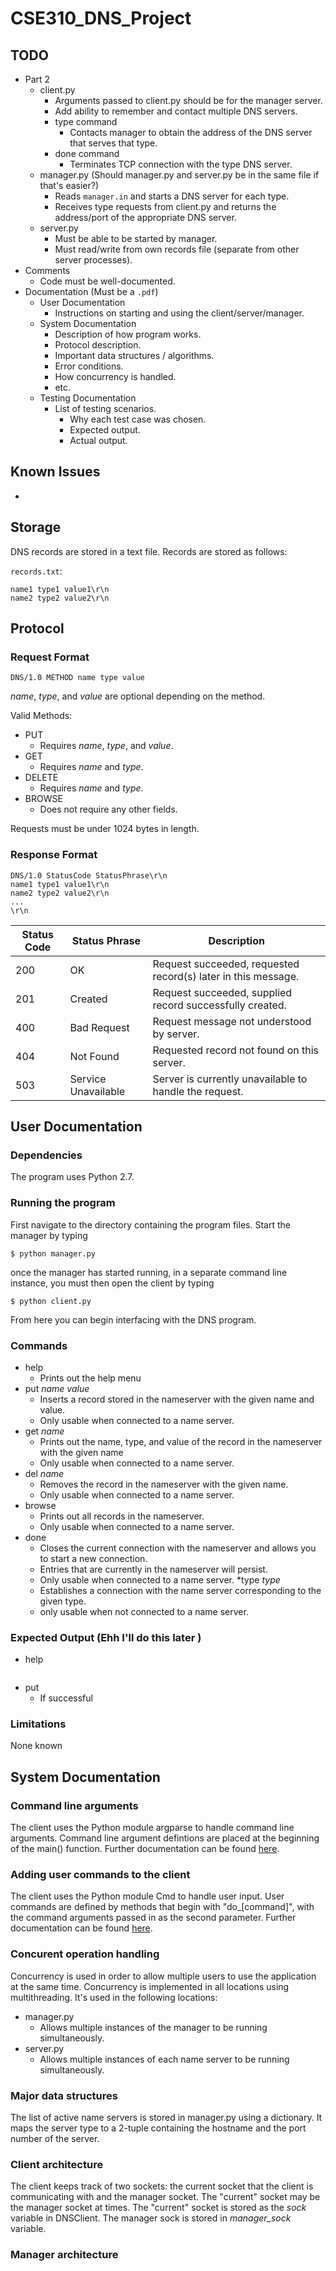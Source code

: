 # CSE310_DNS_Project

## TODO

* Part 2
  * client.py
    * Arguments passed to client.py should be for the manager server.
    * Add ability to remember and contact multiple DNS servers.
    * type command
      * Contacts manager to obtain the address of the DNS server that serves that type.
    * done command
      * Terminates TCP connection with the type DNS server.
  * manager.py (Should manager.py and server.py be in the same file if that's easier?)
    * Reads `manager.in` and starts a DNS server for each type.
    * Receives type requests from client.py and returns the address/port of the appropriate DNS server.
  * server.py
    * Must be able to be started by manager.
    * Must read/write from own records file (separate from other server processes).
* Comments
  * Code must be well-documented.
* Documentation (Must be a `.pdf`)
  * User Documentation
    * Instructions on starting and using the client/server/manager.
  * System Documentation
    * Description of how program works.
    * Protocol description.
    * Important data structures / algorithms.
    * Error conditions.
    * How concurrency is handled.
    * etc.
  * Testing Documentation
    * List of testing scenarios.
      * Why each test case was chosen.
      * Expected output.
      * Actual output.

## Known Issues

* 

## Storage

DNS records are stored in a text file.
Records are stored as follows:

`records.txt`:

``` plaintext
name1 type1 value1\r\n
name2 type2 value2\r\n
```

## Protocol

### Request Format

``` plaintext
DNS/1.0 METHOD name type value
```

_name_, _type_, and _value_ are optional depending on the method.

Valid Methods:

* PUT
  * Requires _name_, _type_, and _value_.
* GET
  * Requires _name_ and _type_.
* DELETE
  * Requires _name_ and _type_.
* BROWSE
  * Does not require any other fields.

Requests must be under 1024 bytes in length.

### Response Format

``` plaintext
DNS/1.0 StatusCode StatusPhrase\r\n
name1 type1 value1\r\n
name2 type2 value2\r\n
...
\r\n
```

Status Code | Status Phrase       | Description
----------- | -------------       | -----------
200         | OK                  | Request succeeded, requested record(s) later in this message.
201         | Created             | Request succeeded, supplied record successfully created.
400         | Bad Request         | Request message not understood by server.
404         | Not Found           | Requested record not found on this server.
503         | Service Unavailable | Server is currently unavailable to handle the request.

## User Documentation

### Dependencies

The program uses Python 2.7.

### Running the program

First navigate to the directory containing the program files.
Start the manager by typing
``` plaintext
$ python manager.py
```
once the manager has started running, in a separate command line instance, you must then open the client by typing
``` plaintext
$ python client.py
```
From here you can begin interfacing with the DNS program.

### Commands

* help
  * Prints out the help menu
* put _name_ _value_
  * Inserts a record stored in the nameserver with the given name and value.
  * Only usable when connected to a name server.
* get _name_
  * Prints out the name, type, and value of the record in the nameserver with the given name
  * Only usable when connected to a name server.
* del _name_
  * Removes the record in the nameserver with the given name.
  * Only usable when connected to a name server.
* browse
  * Prints out all records in the nameserver.
  * Only usable when connected to a name server.
* done
  * Closes the current connection with the nameserver and allows you to start a new connection.
  * Entries that are currently in the nameserver will persist.
  * Only usable when connected to a name server.
*type _type_
  * Establishes a connection with the name server corresponding to the given type.
  * only usable when not connected to a name server.

### Expected Output (Ehh I'll do this later )

* help
  ```
  
  ```
* put 
  * If successful

### Limitations

None known

## System Documentation

### Command line arguments

The client uses the Python module argparse to handle command line arguments.
Command line argument defintions are placed at the beginning of the main() function.
Further documentation can be found [here](https://docs.python.org/3/library/argparse.html).

### Adding user commands to the client

The client uses the Python module Cmd to handle user input.
User commands are defined by methods that begin with "do_[command]", with the command arguments passed in as the second parameter.
Further documentation can be found [here](https://docs.python.org/3/library/cmd.html).

### Concurent operation handling

Concurrency is used in order to allow multiple users to use the application at the same time. Concurrency is implemented in all locations using multithreading.
It's used in the following locations:
+ manager.py
  + Allows multiple instances of the manager to be running simultaneously.
+ server.py
  + Allows multiple instances of each name server to be running simultaneously.

### Major data structures

The list of active name servers is stored in manager.py using a dictionary. It maps the server type to a 2-tuple containing the hostname and the port number of the server.

### Client architecture

The client keeps track of two sockets: the current socket that the client is communicating with and the manager socket. The "current" socket may be the manager socket at times.
The "current" socket is stored as the _sock_ variable in DNSClient. The manager sock is stored in _manager\_sock_ variable.

### Manager architecture

